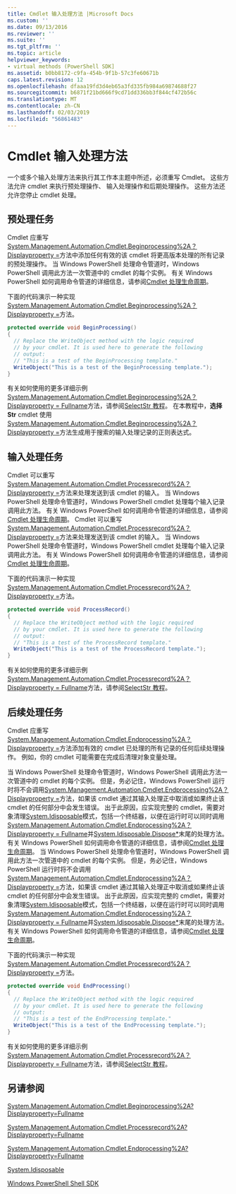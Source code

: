 ```yaml
---
title: Cmdlet 输入处理方法 |Microsoft Docs
ms.custom: ''
ms.date: 09/13/2016
ms.reviewer: ''
ms.suite: ''
ms.tgt_pltfrm: ''
ms.topic: article
helpviewer_keywords:
- virtual methods (PowerShell SDK]
ms.assetid: b0bb8172-c9fa-454b-9f1b-57c3fe60671b
caps.latest.revision: 12
ms.openlocfilehash: dfaaa19fd3d4eb65a3fd335fb984a69874688f27
ms.sourcegitcommit: b6871f21bd666f9cd71dd336bb3f844cf472b56c
ms.translationtype: MT
ms.contentlocale: zh-CN
ms.lasthandoff: 02/03/2019
ms.locfileid: "56861483"
---
```

# <a name="cmdlet-input-processing-methods"></a>Cmdlet 输入处理方法

一个或多个输入处理方法来执行其工作本主题中所述，必须重写 Cmdlet。 这些方法允许 cmdlet 来执行预处理操作、 输入处理操作和后期处理操作。 这些方法还允许您停止 cmdlet 处理。

## <a name="pre-processing-tasks"></a>预处理任务

Cmdlet 应重写[System.Management.Automation.Cmdlet.Beginprocessing%2A？Displayproperty =](/dotnet/api/system.management.automation.cmdlet.beginprocessing?view=powershellsdk-1.1.0)方法中添加任何有效的该 cmdlet 将更高版本处理的所有记录的预处理操作。 当 Windows PowerShell 处理命令管道时，Windows PowerShell 调用此方法一次管道中的 cmdlet 的每个实例。 有关 Windows PowerShell 如何调用命令管道的详细信息，请参阅[Cmdlet 处理生命周期](https://msdn.microsoft.com/en-us/3202f55c-314d-4ac3-ad78-4c7ca72253c5)。

下面的代码演示一种实现[System.Management.Automation.Cmdlet.Beginprocessing%2A？Displayproperty =](/dotnet/api/system.management.automation.cmdlet.beginprocessing?view=powershellsdk-1.1.0)方法。

```csharp
protected override void BeginProcessing()
{
  // Replace the WriteObject method with the logic required
  // by your cmdlet. It is used here to generate the following
  // output:
  // "This is a test of the BeginProcessing template."
  WriteObject("This is a test of the BeginProcessing template.");
}
```

有关如何使用的更多详细示例[System.Management.Automation.Cmdlet.Beginprocessing%2A？Displayproperty = Fullname](/dotnet/api/system.management.automation.cmdlet.beginprocessing?view=powershellsdk-1.1.0)方法，请参阅[SelectStr 教程](./selectstr-tutorial.md)。 在本教程中，**选择 Str** cmdlet 使用[System.Management.Automation.Cmdlet.Beginprocessing%2A？Displayproperty =](/dotnet/api/system.management.automation.cmdlet.beginprocessing?view=powershellsdk-1.1.0)方法生成用于搜索的输入处理记录的正则表达式。

## <a name="input-processing-tasks"></a>输入处理任务

Cmdlet 可以重写[System.Management.Automation.Cmdlet.Processrecord%2A？Displayproperty =](/dotnet/api/system.management.automation.cmdlet.processrecord?view=powershellsdk-1.1.0)方法来处理发送到该 cmdlet 的输入。 当 Windows PowerShell 处理命令管道时，Windows PowerShell cmdlet 处理每个输入记录调用此方法。 有关 Windows PowerShell 如何调用命令管道的详细信息，请参阅[Cmdlet 处理生命周期](https://msdn.microsoft.com/en-us/3202f55c-314d-4ac3-ad78-4c7ca72253c5)。
Cmdlet 可以重写[System.Management.Automation.Cmdlet.Processrecord%2A？Displayproperty =](/dotnet/api/system.management.automation.cmdlet.processrecord?view=powershellsdk-1.1.0)方法来处理发送到该 cmdlet 的输入。 当 Windows PowerShell 处理命令管道时，Windows PowerShell cmdlet 处理每个输入记录调用此方法。 有关 Windows PowerShell 如何调用命令管道的详细信息，请参阅[Cmdlet 处理生命周期](https://msdn.microsoft.com/en-us/3202f55c-314d-4ac3-ad78-4c7ca72253c5)。

下面的代码演示一种实现[System.Management.Automation.Cmdlet.Processrecord%2A？Displayproperty =](/dotnet/api/system.management.automation.cmdlet.processrecord?view=powershellsdk-1.1.0)方法。

```csharp
protected override void ProcessRecord()
{
  // Replace the WriteObject method with the logic required
  // by your cmdlet. It is used here to generate the following
  // output:
  // "This is a test of the ProcessRecord template."
  WriteObject("This is a test of the ProcessRecord template.");
}
```

有关如何使用的更多详细示例[System.Management.Automation.Cmdlet.Processrecord%2A？Displayproperty = Fullname](/dotnet/api/system.management.automation.cmdlet.processrecord?view=powershellsdk-1.1.0)方法，请参阅[SelectStr 教程](./selectstr-tutorial.md)。

## <a name="post-processing-tasks"></a>后续处理任务

Cmdlet 应重写[System.Management.Automation.Cmdlet.Endprocessing%2A？Displayproperty =](/dotnet/api/system.management.automation.cmdlet.endprocessing?view=powershellsdk-1.1.0)方法添加有效的 cmdlet 已处理的所有记录的任何后续处理操作。 例如，你的 cmdlet 可能需要在完成后清理对象变量处理。

当 Windows PowerShell 处理命令管道时，Windows PowerShell 调用此方法一次管道中的 cmdlet 的每个实例。 但是，务必记住，Windows PowerShell 运行时将不会调用[System.Management.Automation.Cmdlet.Endprocessing%2A？Displayproperty =](/dotnet/api/system.management.automation.cmdlet.endprocessing?view=powershellsdk-1.1.0)方法，如果该 cmdlet 通过其输入处理正中取消或如果终止该 cmdlet 的任何部分中会发生错误。 出于此原因，应实现完整的 cmdlet，需要对象清理[System.Idisposable](/dotnet/api/System.IDisposable)模式，包括一个终结器，以便在运行时可以同时调用[System.Management.Automation.Cmdlet.Endprocessing%2A？Displayproperty = Fullname](/dotnet/api/system.management.automation.cmdlet.endprocessing?view=powershellsdk-1.1.0)并[System.Idisposable.Dispose*](/dotnet/api/System.IDisposable.Dispose)末尾的处理方法。 有关 Windows PowerShell 如何调用命令管道的详细信息，请参阅[Cmdlet 处理生命周期](https://msdn.microsoft.com/en-us/3202f55c-314d-4ac3-ad78-4c7ca72253c5)。
当 Windows PowerShell 处理命令管道时，Windows PowerShell 调用此方法一次管道中的 cmdlet 的每个实例。 但是，务必记住，Windows PowerShell 运行时将不会调用[System.Management.Automation.Cmdlet.Endprocessing%2A？Displayproperty =](/dotnet/api/system.management.automation.cmdlet.endprocessing?view=powershellsdk-1.1.0)方法，如果该 cmdlet 通过其输入处理正中取消或如果终止该 cmdlet 的任何部分中会发生错误。 出于此原因，应实现完整的 cmdlet，需要对象清理[System.Idisposable](/dotnet/api/System.IDisposable)模式，包括一个终结器，以便在运行时可以同时调用[System.Management.Automation.Cmdlet.Endprocessing%2A？Displayproperty = Fullname](/dotnet/api/system.management.automation.cmdlet.endprocessing?view=powershellsdk-1.1.0)并[System.Idisposable.Dispose*](/dotnet/api/System.IDisposable.Dispose)末尾的处理方法。 有关 Windows PowerShell 如何调用命令管道的详细信息，请参阅[Cmdlet 处理生命周期](https://msdn.microsoft.com/en-us/3202f55c-314d-4ac3-ad78-4c7ca72253c5)。

下面的代码演示一种实现[System.Management.Automation.Cmdlet.Processrecord%2A？Displayproperty =](/dotnet/api/system.management.automation.cmdlet.processrecord?view=powershellsdk-1.1.0)方法。

```csharp
protected override void EndProcessing()
{
  // Replace the WriteObject method with the logic required
  // by your cmdlet. It is used here to generate the following
  // output:
  // "This is a test of the EndProcessing template."
  WriteObject("This is a test of the EndProcessing template.");
}
```

有关如何使用的更多详细示例[System.Management.Automation.Cmdlet.Processrecord%2A？Displayproperty = Fullname](/dotnet/api/system.management.automation.cmdlet.processrecord?view=powershellsdk-1.1.0)方法，请参阅[SelectStr 教程](./selectstr-tutorial.md)。

## <a name="see-also"></a>另请参阅

[System.Management.Automation.Cmdlet.Beginprocessing%2A?Displayproperty=Fullname](/dotnet/api/system.management.automation.cmdlet.beginprocessing?view=powershellsdk-1.1.0)

[System.Management.Automation.Cmdlet.Processrecord%2A?Displayproperty=Fullname](/dotnet/api/system.management.automation.cmdlet.processrecord?view=powershellsdk-1.1.0)

[System.Management.Automation.Cmdlet.Endprocessing%2A?Displayproperty=Fullname](/dotnet/api/system.management.automation.cmdlet.endprocessing?view=powershellsdk-1.1.0)

[System.Idisposable](/dotnet/api/System.IDisposable)

[Windows PowerShell Shell SDK](../windows-powershell-reference.md)
